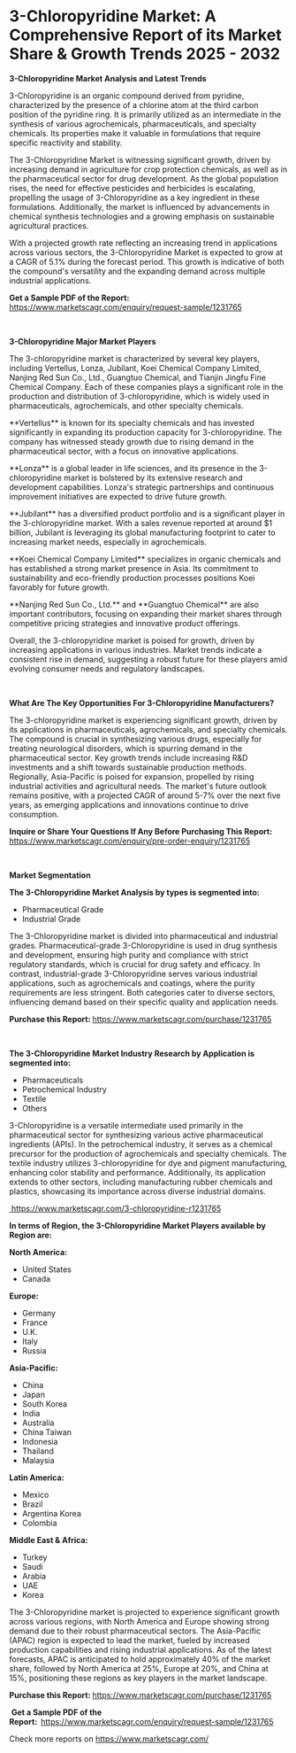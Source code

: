 <p><h1>3-Chloropyridine Market: A Comprehensive Report of its Market Share & Growth Trends 2025 - 2032</h1></p><p><strong>3-Chloropyridine Market Analysis and Latest Trends</strong></p>
<p><p>3-Chloropyridine is an organic compound derived from pyridine, characterized by the presence of a chlorine atom at the third carbon position of the pyridine ring. It is primarily utilized as an intermediate in the synthesis of various agrochemicals, pharmaceuticals, and specialty chemicals. Its properties make it valuable in formulations that require specific reactivity and stability.</p><p>The 3-Chloropyridine Market is witnessing significant growth, driven by increasing demand in agriculture for crop protection chemicals, as well as in the pharmaceutical sector for drug development. As the global population rises, the need for effective pesticides and herbicides is escalating, propelling the usage of 3-Chloropyridine as a key ingredient in these formulations. Additionally, the market is influenced by advancements in chemical synthesis technologies and a growing emphasis on sustainable agricultural practices. </p><p>With a projected growth rate reflecting an increasing trend in applications across various sectors, the 3-Chloropyridine Market is expected to grow at a CAGR of 5.1% during the forecast period. This growth is indicative of both the compound's versatility and the expanding demand across multiple industrial applications.</p></p>
<p><strong>Get a Sample PDF of the Report:&nbsp;</strong> <a href="https://www.marketscagr.com/enquiry/request-sample/1231765?utm_campaign=3292&utm_medium=2&utm_source=Github&utm_content=ia&utm_term=03042025&utm_id=3-chloropyridine">https://www.marketscagr.com/enquiry/request-sample/1231765</a></p>
<p>&nbsp;</p>
<p><strong>3-Chloropyridine Major Market Players</strong></p>
<p><p>The 3-chloropyridine market is characterized by several key players, including Vertellus, Lonza, Jubilant, Koei Chemical Company Limited, Nanjing Red Sun Co., Ltd., Guangtuo Chemical, and Tianjin Jingfu Fine Chemical Company. Each of these companies plays a significant role in the production and distribution of 3-chloropyridine, which is widely used in pharmaceuticals, agrochemicals, and other specialty chemicals.</p><p>**Vertellus** is known for its specialty chemicals and has invested significantly in expanding its production capacity for 3-chloropyridine. The company has witnessed steady growth due to rising demand in the pharmaceutical sector, with a focus on innovative applications. </p><p>**Lonza** is a global leader in life sciences, and its presence in the 3-chloropyridine market is bolstered by its extensive research and development capabilities. Lonza's strategic partnerships and continuous improvement initiatives are expected to drive future growth.</p><p>**Jubilant** has a diversified product portfolio and is a significant player in the 3-chloropyridine market. With a sales revenue reported at around $1 billion, Jubilant is leveraging its global manufacturing footprint to cater to increasing market needs, especially in agrochemicals.</p><p>**Koei Chemical Company Limited** specializes in organic chemicals and has established a strong market presence in Asia. Its commitment to sustainability and eco-friendly production processes positions Koei favorably for future growth.</p><p>**Nanjing Red Sun Co., Ltd.** and **Guangtuo Chemical** are also important contributors, focusing on expanding their market shares through competitive pricing strategies and innovative product offerings.</p><p>Overall, the 3-chloropyridine market is poised for growth, driven by increasing applications in various industries. Market trends indicate a consistent rise in demand, suggesting a robust future for these players amid evolving consumer needs and regulatory landscapes.</p></p>
<p>&nbsp;</p>
<p><strong>What Are The Key Opportunities For 3-Chloropyridine Manufacturers?</strong></p>
<p><p>The 3-chloropyridine market is experiencing significant growth, driven by its applications in pharmaceuticals, agrochemicals, and specialty chemicals. The compound is crucial in synthesizing various drugs, especially for treating neurological disorders, which is spurring demand in the pharmaceutical sector. Key growth trends include increasing R&D investments and a shift towards sustainable production methods. Regionally, Asia-Pacific is poised for expansion, propelled by rising industrial activities and agricultural needs. The market's future outlook remains positive, with a projected CAGR of around 5-7% over the next five years, as emerging applications and innovations continue to drive consumption.</p></p>
<p><strong>Inquire or Share Your Questions If Any Before Purchasing This Report:</strong> <a href="https://www.marketscagr.com/enquiry/pre-order-enquiry/1231765?utm_campaign=3292&utm_medium=2&utm_source=Github&utm_content=ia&utm_term=03042025&utm_id=3-chloropyridine">https://www.marketscagr.com/enquiry/pre-order-enquiry/1231765</a></p>
<p>&nbsp;</p>
<p><strong>Market Segmentation</strong></p>
<p><strong>The 3-Chloropyridine Market Analysis by types is segmented into:</strong></p>
<p><ul><li>Pharmaceutical Grade</li><li>Industrial Grade</li></ul></p>
<p><p>The 3-Chloropyridine market is divided into pharmaceutical and industrial grades. Pharmaceutical-grade 3-Chloropyridine is used in drug synthesis and development, ensuring high purity and compliance with strict regulatory standards, which is crucial for drug safety and efficacy. In contrast, industrial-grade 3-Chloropyridine serves various industrial applications, such as agrochemicals and coatings, where the purity requirements are less stringent. Both categories cater to diverse sectors, influencing demand based on their specific quality and application needs.</p></p>
<p><strong>Purchase this Report:&nbsp;</strong><a href="https://www.marketscagr.com/purchase/1231765?utm_campaign=3292&utm_medium=2&utm_source=Github&utm_content=ia&utm_term=03042025&utm_id=3-chloropyridine">https://www.marketscagr.com/purchase/1231765</a></p>
<p>&nbsp;</p>
<p><strong>The 3-Chloropyridine Market Industry Research by Application is segmented into:</strong></p>
<p><ul><li>Pharmaceuticals</li><li>Petrochemical Industry</li><li>Textile</li><li>Others</li></ul></p>
<p><p>3-Chloropyridine is a versatile intermediate used primarily in the pharmaceutical sector for synthesizing various active pharmaceutical ingredients (APIs). In the petrochemical industry, it serves as a chemical precursor for the production of agrochemicals and specialty chemicals. The textile industry utilizes 3-chloropyridine for dye and pigment manufacturing, enhancing color stability and performance. Additionally, its application extends to other sectors, including manufacturing rubber chemicals and plastics, showcasing its importance across diverse industrial domains.</p></p>
<p><a href="https://www.marketscagr.com/3-chloropyridine-r1231765?utm_campaign=3292&utm_medium=2&utm_source=Github&utm_content=ia&utm_term=03042025&utm_id=3-chloropyridine">&nbsp;https://www.marketscagr.com/3-chloropyridine-r1231765</a></p>
<p><strong>In terms of Region, the 3-Chloropyridine Market Players available by Region are:</strong></p>
<p>
    <p> <strong> North America: </strong>
        <ul>
            <li>United States</li>
            <li>Canada</li>
        </ul>
        </p> 
    <p> <strong> Europe: </strong>
        <ul>
            <li>Germany</li>
            <li>France</li>
            <li>U.K.</li>
            <li>Italy</li>
            <li>Russia</li>
        </ul>
        </p> 
    <p> <strong> Asia-Pacific: </strong>
        <ul>
            <li>China</li>
            <li>Japan</li>
            <li>South Korea</li>
            <li>India</li>
            <li>Australia</li>
            <li>China Taiwan</li>
            <li>Indonesia</li>
            <li>Thailand</li>
            <li>Malaysia</li>
        </ul>
        </p> 
    <p> <strong> Latin America: </strong>
        <ul>
            <li>Mexico</li>
            <li>Brazil</li>
            <li>Argentina Korea</li>
            <li>Colombia</li>
        </ul>
        </p> 
    <p> <strong> Middle East & Africa: </strong>
        <ul>
            <li>Turkey</li>
            <li>Saudi</li>
            <li>Arabia</li>
            <li>UAE</li>
            <li>Korea</li>
        </ul>
    </p>
    </p>
<p><p>The 3-Chloropyridine market is projected to experience significant growth across various regions, with North America and Europe showing strong demand due to their robust pharmaceutical sectors. The Asia-Pacific (APAC) region is expected to lead the market, fueled by increased production capabilities and rising industrial applications. As of the latest forecasts, APAC is anticipated to hold approximately 40% of the market share, followed by North America at 25%, Europe at 20%, and China at 15%, positioning these regions as key players in the market landscape.</p></p>
<p><strong>Purchase this Report: </strong><a href="https://www.marketscagr.com/purchase/1231765?utm_campaign=3292&utm_medium=2&utm_source=Github&utm_content=ia&utm_term=03042025&utm_id=3-chloropyridine">https://www.marketscagr.com/purchase/1231765</a></p>
<p>&nbsp;<strong>Get a Sample PDF of the Report:&nbsp;&nbsp;</strong><a href="https://www.marketscagr.com/enquiry/request-sample/1231765?utm_campaign=3292&utm_medium=2&utm_source=Github&utm_content=ia&utm_term=03042025&utm_id=3-chloropyridine">https://www.marketscagr.com/enquiry/request-sample/1231765</a></p>
<p><strong></strong></p>
<p>Check more reports on <a href="https://www.marketscagr.com/?utm_campaign=3292&utm_medium=2&utm_source=Github&utm_content=ia&utm_term=03042025&utm_id=3-chloropyridine">https://www.marketscagr.com/</a></p>